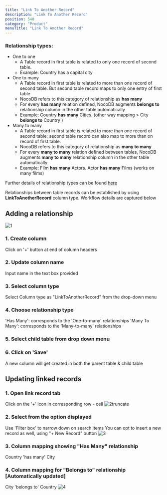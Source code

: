 ```yaml
---
title: "Link To Another Record"
description: "Link To Another Record"
position: 540
category: "Product"
menuTitle: "Link To Another Record"
---
```


<announcement></announcement>

### Relationship types:

- One to one
  - A Table record in first table is related to only one record of second table.
  - Example: Country has a capital city
- One to many
  - A Table record in first table is related to more than one record of second table. But second table record maps to only one entry of first table
  - NocoDB refers to this category of relationship as **has many**
  - For every **has many** relation defined, NocoDB augments **belongs to** relationship column in the other table automatically
  - Example: Country **has many** Cities. (other way mapping > City **belongs to** Country )
- Many to many
  - A Table record in first table is related to more than one record of second table; second table record can also map to more than on record of first table.
  - NocoDB refers to this category of relationship as **many to many**
  - For every **many to many** relation defined between tables, NocoDB augments **many to many** relationship column in the other table automatically
  - Example: Film **has many** Actors. Actor **has many** Films (works on many films)

Further details of relationship types can be found [here](https://afteracademy.com/blog/what-are-the-different-types-of-relationships-in-dbms)

Relationships between table records can be established by using **LinkToAnotherRecord** column type.
Workflow details are captured below

## Adding a relationship

![1](https://user-images.githubusercontent.com/86527202/144224170-43f4194f-83d4-4291-8c91-1f66ea1caeda.png)

### 1. Create column

Click on '+' button at end of column headers

### 2. Update column name

Input name in the text box provided

### 3. Select column type

Select Column type as "LinkToAnotherRecord" from the drop-down menu

### 4. Choose relationship type

'Has Many': corresponds to the 'One-to-many' relationships
'Many To Many': corresponds to the 'Many-to-many' relationships

### 5. Select child table from drop down menu

### 6. Click on 'Save'

A new column will get created in both the parent table & child table

## Updating linked records

### 1. Open link record tab

Click on the '+' icon in corresponding row - cell
![2truncate](https://user-images.githubusercontent.com/86527202/144224728-1cba50e3-323e-4578-be48-d2a205fb472c.png)

### 2. Select from the option displayed

Use 'Filter box' to narrow down on search items
You can opt to insert a new record as well, using "+ New Record" button
![3](https://user-images.githubusercontent.com/86527202/144224530-a258775f-1eea-4c79-88ed-a377d1e35a26.png)

### 3. Column mapping showing "Has Many" relationship

Country 'has many' City

### 4. Column mapping for "Belongs to" relationship [Automatically updated]

City 'belongs to' Country
![4](https://user-images.githubusercontent.com/86527202/144224542-d28be060-a077-468a-bdc4-b2e8a783d75f.png)

